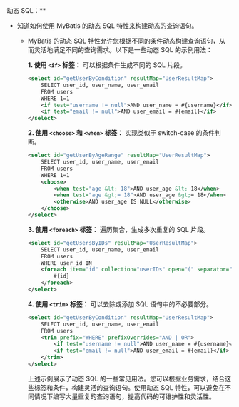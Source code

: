 动态 SQL：**

- 知道如何使用 MyBatis 的动态 SQL 特性来构建动态的查询语句。

  - MyBatis 的动态 SQL 特性允许您根据不同的条件动态构建查询语句，从而灵活地满足不同的查询需求。以下是一些动态 SQL 的示例用法：

    **1. 使用 `<if>` 标签：**
    可以根据条件生成不同的 SQL 片段。

    ```xml
    <select id="getUserByCondition" resultMap="UserResultMap">
        SELECT user_id, user_name, user_email
        FROM users
        WHERE 1=1
        <if test="username != null">AND user_name = #{username}</if>
        <if test="email != null">AND user_email = #{email}</if>
    </select>
    ```

    **2. 使用 `<choose>` 和 `<when>` 标签：**
    实现类似于 switch-case 的条件判断。

    ```xml
    <select id="getUserByAgeRange" resultMap="UserResultMap">
        SELECT user_id, user_name, user_email
        FROM users
        WHERE 1=1
        <choose>
            <when test="age &lt; 18">AND user_age &lt; 18</when>
            <when test="age &gt;= 18">AND user_age &gt;= 18</when>
            <otherwise>AND user_age IS NULL</otherwise>
        </choose>
    </select>
    ```

    **3. 使用 `<foreach>` 标签：**
    遍历集合，生成多次重复的 SQL 片段。

    ```xml
    <select id="getUsersByIDs" resultMap="UserResultMap">
        SELECT user_id, user_name, user_email
        FROM users
        WHERE user_id IN
        <foreach item="id" collection="userIDs" open="(" separator="," close=")">
            #{id}
        </foreach>
    </select>
    ```

    **4. 使用 `<trim>` 标签：**
    可以去除或添加 SQL 语句中的不必要部分。

    ```xml
    <select id="getUserByCondition" resultMap="UserResultMap">
        SELECT user_id, user_name, user_email
        FROM users
        <trim prefix="WHERE" prefixOverrides="AND | OR">
            <if test="username != null">AND user_name = #{username}</if>
            <if test="email != null">AND user_email = #{email}</if>
        </trim>
    </select>
    ```

    上述示例展示了动态 SQL 的一些常见用法。您可以根据业务需求，结合这些标签和条件，构建灵活的查询语句。使用动态 SQL 特性，可以避免在不同情况下编写大量重复的查询语句，提高代码的可维护性和灵活性。